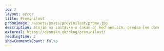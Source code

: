 ```yaml
---
id: 2
layout: error
title: Previnilosť
promoImage: /assets/posts/previnilost/promo.jpg
description: Stojím na zastávke a čakám aj keď nemusím, predsa len domov to mám pár minút pešo. Premýšľam. Veď som si za to zaplatil!
external: https://dennikn.sk/blog/previnilost/
readingTime: 2
showCommentsCount: false
---
```


